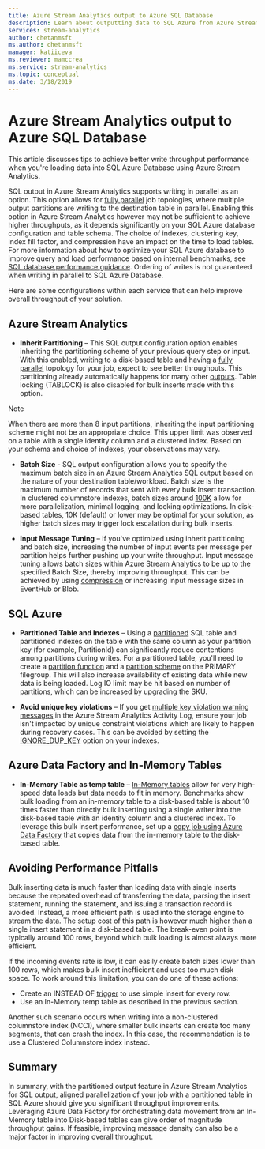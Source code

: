 ```yaml
---
title: Azure Stream Analytics output to Azure SQL Database
description: Learn about outputting data to SQL Azure from Azure Stream Analytics and achieve higher write throughput rates.
services: stream-analytics
author: chetanmsft
ms.author: chetanmsft
manager: katiiceva
ms.reviewer: mamccrea
ms.service: stream-analytics
ms.topic: conceptual
ms.date: 3/18/2019
---
```

# Azure Stream Analytics output to Azure SQL Database

This article discusses tips to achieve better write throughput performance when you're loading data into SQL Azure Database using Azure Stream Analytics.

SQL output in Azure Stream Analytics supports writing in parallel as an option. This option allows for [fully parallel](https://docs.microsoft.com/azure/stream-analytics/stream-analytics-parallelization#embarrassingly-parallel-jobs) job topologies, where multiple output partitions are writing to the destination table in parallel. Enabling this option in Azure Stream Analytics however may not be sufficient to achieve higher throughputs, as it depends significantly on your SQL Azure database configuration and table schema. The choice of indexes, clustering key, index fill factor, and compression have an impact on the time to load tables. For more information about how to optimize your SQL Azure database to improve query and load performance based on internal benchmarks, see [SQL database performance guidance](https://docs.microsoft.com/azure/sql-database/sql-database-performance-guidance). Ordering of writes is not guaranteed when writing in parallel to SQL Azure Database.

Here are some configurations within each service that can help improve overall throughput of your solution.

## Azure Stream Analytics

- **Inherit Partitioning** – This SQL output configuration option enables inheriting the partitioning scheme of your previous query step or input. With this enabled, writing to a disk-based table and having a [fully parallel](https://docs.microsoft.com/azure/stream-analytics/stream-analytics-parallelization#embarrassingly-parallel-jobs) topology for your job, expect to see better throughputs. This partitioning already automatically happens for many other [outputs](https://docs.microsoft.com/azure/stream-analytics/stream-analytics-parallelization#partitions-in-sources-and-sinks). Table locking (TABLOCK) is also disabled for bulk inserts made with this option.

> [!NOTE] 
> When there are more than 8 input partitions, inheriting the input partitioning scheme might not be an appropriate choice. This upper limit was observed on a table with a single identity column and a clustered index. Based on your schema and choice of indexes, your observations may vary.

- **Batch Size** - SQL output configuration allows you to specify the maximum batch size in an Azure Stream Analytics SQL output based on the nature of your destination table/workload. Batch size is the maximum number of records that sent with every bulk insert transaction. In clustered columnstore indexes, batch sizes around [100K](https://docs.microsoft.com/sql/relational-databases/indexes/columnstore-indexes-data-loading-guidance) allow for more parallelization, minimal logging, and locking optimizations. In disk-based tables, 10K (default) or lower may be optimal for your solution, as higher batch sizes may trigger lock escalation during bulk inserts.

- **Input Message Tuning** – If you've optimized using inherit partitioning and batch size, increasing the number of input events per message per partition helps further pushing up your write throughput. Input message tuning allows batch sizes within Azure Stream Analytics to be up to the specified Batch Size, thereby improving throughput. This can be achieved by using [compression](https://docs.microsoft.com/azure/stream-analytics/stream-analytics-define-inputs) or increasing input message sizes in EventHub or Blob.

## SQL Azure

- **Partitioned Table and Indexes** – Using a [partitioned](https://docs.microsoft.com/sql/relational-databases/partitions/partitioned-tables-and-indexes?view=sql-server-2017) SQL table and partitioned indexes on the table with the same column as your partition key (for example, PartitionId) can significantly reduce contentions among partitions during writes. For a partitioned table, you'll need to create a [partition function](https://docs.microsoft.com/sql/t-sql/statements/create-partition-function-transact-sql?view=sql-server-2017) and a [partition scheme](https://docs.microsoft.com/sql/t-sql/statements/create-partition-scheme-transact-sql?view=sql-server-2017) on the PRIMARY filegroup. This will also increase availability of existing data while new data is being loaded. Log IO limit may be hit based on number of partitions, which can be increased by upgrading the SKU.

- **Avoid unique key violations** – If you get [multiple key violation warning messages](https://docs.microsoft.com/azure/stream-analytics/stream-analytics-common-troubleshooting-issues#handle-duplicate-records-in-azure-sql-database-output) in the Azure Stream Analytics Activity Log, ensure your job isn't impacted by unique constraint violations which are likely to happen during recovery cases. This can be avoided by setting the [IGNORE\_DUP\_KEY](https://docs.microsoft.com/azure/stream-analytics/stream-analytics-common-troubleshooting-issues#handle-duplicate-records-in-azure-sql-database-output) option on your indexes.

## Azure Data Factory and In-Memory Tables

- **In-Memory Table as temp table** – [In-Memory tables](https://docs.microsoft.com/sql/relational-databases/in-memory-oltp/in-memory-oltp-in-memory-optimization) allow for very high-speed data loads but data needs to fit in memory. Benchmarks show bulk loading from an in-memory table to a disk-based table is about 10 times faster than directly bulk inserting using a single writer into the disk-based table with an identity column and a clustered index. To leverage this bulk insert performance, set up a [copy job using Azure Data Factory](https://docs.microsoft.com/azure/data-factory/connector-azure-sql-database) that copies data from the in-memory table to the disk-based table.

## Avoiding Performance Pitfalls
Bulk inserting data is much faster than loading data with single inserts because the repeated overhead of transferring the data, parsing the insert statement, running the statement, and issuing a transaction record is avoided. Instead, a more efficient path is used into the storage engine to stream the data. The setup cost of this path is however much higher than a single insert statement in a disk-based table. The break-even point is typically around 100 rows, beyond which bulk loading is almost always more efficient. 

If the incoming events rate is low, it can easily create batch sizes lower than 100 rows, which makes bulk insert inefficient and uses too much disk space. To work around this limitation, you can do one of these actions:
* Create an INSTEAD OF [trigger](https://docs.microsoft.com/en-us/sql/t-sql/statements/create-trigger-transact-sql) to use simple insert for every row.
* Use an In-Memory temp table as described in the previous section.

Another such scenario occurs when writing into a non-clustered columnstore index (NCCI), where smaller bulk inserts can create too many segments, that can crash the index. In this case, the recommendation is to use a Clustered Columnstore index instead.

## Summary

In summary, with the partitioned output feature in Azure Stream Analytics for SQL output, aligned parallelization of your job with a partitioned table in SQL Azure should give you significant throughput improvements. Leveraging Azure Data Factory for orchestrating data movement from an In-Memory table into Disk-based tables can give order of magnitude throughput gains. If feasible, improving message density can also be a major factor in improving overall throughput.
